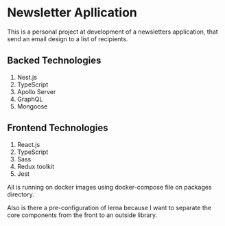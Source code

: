 # Newsletter Apllication

This is a personal project at development of a newsletters application, that send an email design to a list of recipients.

## Backed Technologies
1. Nest.js
2. TypeScript
3. Apollo Server
4. GraphQL
5. Mongoose

## Frontend Technologies
1. React.js
2. TypeScript
3. Sass
4. Redux toolkit
5. Jest

All is running on docker images using docker-compose file on packages directory.

Also is there a pre-configuration of lerna because I want to separate the core components from the front to an outside library. 
